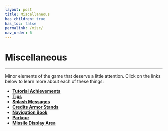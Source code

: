 ```yaml
---
layout: post
title: Miscellaneous
has_children: true
has_toc: false
permalink: /misc/
nav_order: 6
---
```

# Miscellaneous
---

Minor elements of the game that deserve a little attention. Click on the links below to learn more about each of these things:

- **[Tutorial Achievements](https://zeroniaserver.github.io/RocketRidersWiki/misc/tutorial_achievements)**
- **[Tips](https://zeroniaserver.github.io/RocketRidersWiki/misc/tips)**
- **[Splash Messages](https://zeroniaserver.github.io/RocketRidersWiki/misc/splashes)**
- **[Credits Armor Stands](https://zeroniaserver.github.io/RocketRidersWiki/misc/credits_armor_stands)**
- **[Navigation Book](https://zeroniaserver.github.io/RocketRidersWiki/misc/navigation_book)**
- **[Parkour](https://zeroniaserver.github.io/RocketRidersWiki/misc/parkour)**
- **[Missile Display Area](https://zeroniaserver.github.io/RocketRidersWiki/misc/missile_display_area)**
